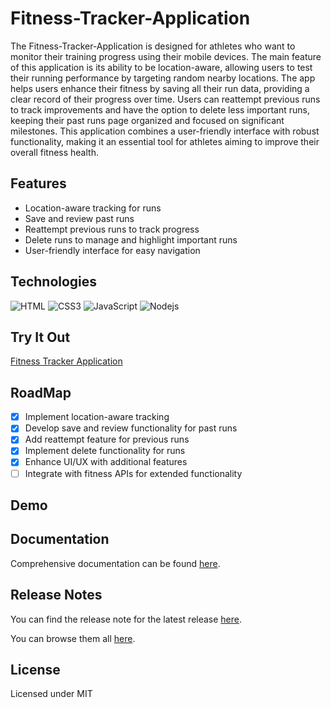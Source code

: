 # Fitness-Tracker-Application

The Fitness-Tracker-Application is designed for athletes who want to monitor their training progress using their mobile devices. The main feature of this application is its ability to be location-aware, allowing users to test their running performance by targeting random nearby locations. The app helps users enhance their fitness by saving all their run data, providing a clear record of their progress over time. Users can reattempt previous runs to track improvements and have the option to delete less important runs, keeping their past runs page organized and focused on significant milestones. This application combines a user-friendly interface with robust functionality, making it an essential tool for athletes aiming to improve their overall fitness health.

## Features

* Location-aware tracking for runs
* Save and review past runs
* Reattempt previous runs to track progress
* Delete runs to manage and highlight important runs
* User-friendly interface for easy navigation

## Technologies

![HTML](https://img.shields.io/badge/HTML5-E34F26?style=for-the-badge&logo=html5&logoColor=white)
![CSS3](https://img.shields.io/badge/CSS3-1572B6?style=for-the-badge&logo=css3&logoColor=white)
![JavaScript](https://img.shields.io/badge/Javascript-F0DB4F?style=for-the-badge&logo=javascript&logoColor=F0DB4F)
![Nodejs](https://img.shields.io/badge/Nodejs-3C873A?style=for-the-badge&labelColor=black&logo=node.js&logoColor=3C873A)

## Try It Out

[Fitness Tracker Application](https://namith1003.github.io/Fitness-Tracker-Application/)

## RoadMap

- [x] Implement location-aware tracking
- [x] Develop save and review functionality for past runs
- [x] Add reattempt feature for previous runs
- [x] Implement delete functionality for runs
- [x] Enhance UI/UX with additional features
- [ ] Integrate with fitness APIs for extended functionality

## Demo

## Documentation

Comprehensive documentation can be found [here](https://github.com/namith1003/Fitness-Tracker-Application/wiki).

## Release Notes

You can find the release note for the latest release [here](https://github.com/namith1003/Fitness-Tracker-Application/releases/latest).

You can browse them all [here](https://github.com/namith1003/Fitness-Tracker-Application/releases).

## License

Licensed under MIT
